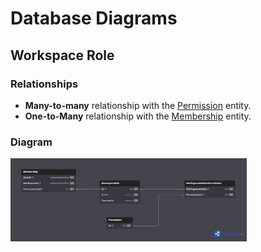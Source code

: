 # Database Diagrams

## Workspace Role

### Relationships

- **Many-to-many** relationship with the [Permission](../../domain/entities/Entity.Permission.md) entity.
- **One-to-Many** relationship with the [Membership](../../domain/entities/Entity.Membership.md) entity.

### Diagram

<img src="../../images/database-diagrams/entities/diagram.workspace-role.png" alt="Workspace Role Diagram" width="75%"/>
